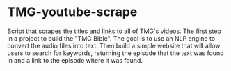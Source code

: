 # TMG-youtube-scrape
Script that scrapes the titles and links to all of TMG's videos. The first step in a project to build the "TMG Bible". The goal is to use an NLP engine to convert the audio files into text. Then build a simple website that will allow users to search for keywords, returning the episode that the text was found in and a link to the episode where it was found. 

